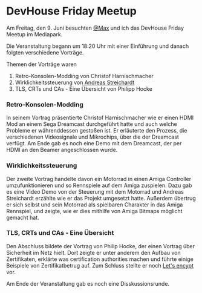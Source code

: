 # DevHouse Friday Meetup

Am Freitag, den 9. Juni besuchten [@Max](https://github.com/MKrusch) und ich das DevHouse Friday Meetup im Mediapark.

Die Veranstaltung begann um 18:20 Uhr mit einer Einführung und danach folgten verschiedene Vorträge.

Themen der Vorträge waren
1. Retro-Konsolen-Modding von Christof Harnischmacher  
2. Wirklichkeitssteuerung von [Andreas Streichardt](https://twitter.com/m0ppers)       
3. TLS, CRTs und CAs - Eine Übersicht von Philipp Hocke

### Retro-Konsolen-Modding
In seinem Vortrag präsentierte Christof Harnischmacher wie er einen HDMI Mod an einem Sega Dreamcast durchgeführt hatte und auch welche Probleme er währenddessen gestoßen ist.
Er erläuterte den Prozess, die verschiedenen Videosignale und Mikrochips, über die der Dreamcast verfügt.
Am Ende gab es noch eine Demo mit dem Dreamcast, der per HDMI an den Beamer angeschlossen wurde.

### Wirklichkeitssteuerung
Der zweite Vortrag handelte davon ein Motorrad in einen Amiga Controller umzufunktionieren und so Rennspiele auf dem Amiga zuspielen.
Dazu gab es eine Video Demo von der Steuerung mit dem Motorrad und Andreas Streichardt erzählte wie er das Projekt umgesetzt hatte.
Außerdem übertrug er sich selbst und sein Motorrad als spielbaren Charakter in das Amiga Rennspiel, und zeigte, wie er dies mithilfe von Amiga Bitmaps möglicht gemacht hat.

### TLS, CRTs und CAs - Eine Übersicht
Den Abschluss bildete der Vortrag von Philip Hocke, der einen Vortrag über Sicherheit im Netz hielt. Dort zeigte er unter anderem den Aufbau von Zertifikaten, erklärte was certification authorities machen und führte einige Beispiele von Zertifikatbetrug auf.
Zum Schluss stellte er noch [Let's encypt](https://letsencrypt.org/) vor.


Am Ende der Veranstaltung gab es noch eine Disskussionsrunde.
